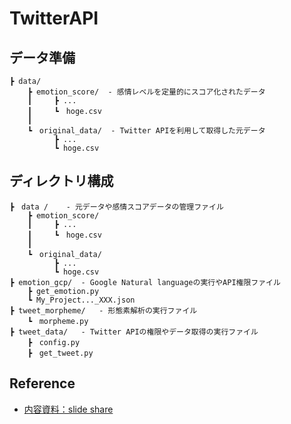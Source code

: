 # TwitterAPI

## 

## データ準備

```
┣ data/
    ┣ emotion_score/  - 感情レベルを定量的にスコア化されたデータ
    ┃     ┣ ...
    ┃     ┗　hoge.csv
    ┃
    ┗　original_data/  - Twitter APIを利用して取得した元データ
          ┣ ... 
          ┗ hoge.csv 
```

## ディレクトリ構成
```
┣　data /    - 元データや感情スコアデータの管理ファイル
    ┣ emotion_score/  
    ┃     ┣ ...
    ┃     ┗　hoge.csv
    ┃
    ┗　original_data/  
          ┣ ... 
          ┗ hoge.csv 
┣ emotion_gcp/  - Google Natural languageの実行やAPI権限ファイル
    ┣ get_emotion.py     
    ┗ My_Project..._XXX.json 
┣ tweet_morpheme/   - 形態素解析の実行ファイル
    ┗　morpheme.py
┣ tweet_data/   - Twitter APIの権限やデータ取得の実行ファイル
    ┣　config.py
    ┣　get_tweet.py 
```

## Reference
- [内容資料：slide share](https://www.slideshare.net/shokazari/twitter-249510624)
